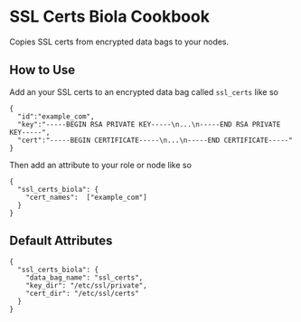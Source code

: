 SSL Certs Biola Cookbook
========================

Copies SSL certs from encrypted data bags to your nodes.

How to Use
----------

Add an your SSL certs to an encrypted data bag called
`ssl_certs` like so

    {
      "id":"example_com",
      "key":"-----BEGIN RSA PRIVATE KEY-----\n...\n-----END RSA PRIVATE KEY-----",
      "cert":"-----BEGIN CERTIFICATE-----\n...\n-----END CERTIFICATE-----"
    }

Then add an attribute to your role or node like so

    {
      "ssl_certs_biola": {
        "cert_names":  ["example_com"]
      }
    }

Default Attributes
------------------

    {
      "ssl_certs_biola": {
        "data_bag_name": "ssl_certs",
        "key_dir": "/etc/ssl/private",
        "cert_dir": "/etc/ssl/certs"
      }
    }